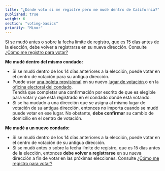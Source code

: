 ```yaml
---
title: "¿Dónde voto si me registré pero me mudé dentro de California?"
published: true
weight: 6
section: "voting-basics"
priority: "Minor"
---
```

Si se mudó antes o sobre la fecha límite de registro, que es 15 días antes de la elección, debe volver a registrarse en su nueva dirección. Consulte [¿Cómo me registro para votar?](#menu-item-how-do-i-register-to-vote)  

**Me mudé dentro del mismo condado:**  
- Si se mudó dentro de los 14 días anteriores a la elección, puede votar en el centro de votación para su antigua dirección.
- Puede usar [una boleta provisional](#menu-item-what-is-a-provisional-ballot) en su nuevo [lugar de votación ](#section-my-polling-place) o en la [oficina electoral del condado](#section-election-office-contact).  
Tendrá que completar una confirmación por escrito de que es elegible para votar y que está registrado en el condado donde está votando. 
- Si se ha mudado a una dirección que se asigna al mismo lugar de votación de su antigua dirección, entonces no importa cuando se mudó puede votar en ese lugar. No obstante, **debe confirmar** su cambio de domicilio en el centro de votación.

**Me mudé a un nuevo condado:**  
- Si se mudó dentro de los 14 días anteriores a la elección, puede votar en el centro de votación de su antigua dirección. 
- Si se mudó antes o sobre la fecha límite de registro, que es 15 días antes de la elección, entonces **debe volver a registrarse** en su nueva dirección a fin de votar en las próximas elecciones. Consulte [¿Cómo me registro para votar?](#menu-item-how-do-i-register-to-vote)  
